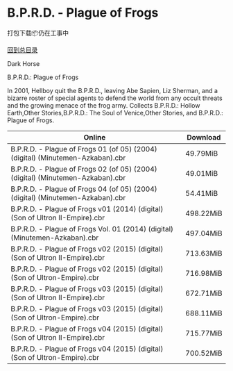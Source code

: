 # B.P.R.D. - Plague of Frogs

打包下载📦仍在工事中

[回到总目录](/Catalogs.md)

Dark Horse

B.P.R.D.: Plague of Frogs

In 2001, Hellboy quit the B.P.R.D., leaving Abe Sapien, Liz Sherman, and a bizarre roster of special agents to defend the world from any occult threats and the growing menace of the frog army. Collects B.P.R.D.: Hollow Earth,Other Stories,B.P.R.D.: The Soul of Venice,Other Stories, and B.P.R.D.: Plague of Frogs.





Online | Download
--- | ---
B.P.R.D. - Plague of Frogs 01 (of 05) (2004) (digital) (Minutemen-Azkaban).cbr | 49.79MiB
B.P.R.D. - Plague of Frogs 02 (of 05) (2004) (digital) (Minutemen-Azkaban).cbr | 49.01MiB
B.P.R.D. - Plague of Frogs 04 (of 05) (2004) (digital) (Minutemen-Azkaban).cbr | 54.41MiB
B.P.R.D. - Plague of Frogs v01 (2014) (digital) (Son of Ultron II-Empire).cbr | 498.22MiB
B.P.R.D. - Plague of Frogs Vol. 01 (2014) (digital) (Minutemen-Azkaban).cbr | 497.04MiB
B.P.R.D. - Plague of Frogs v02 (2015) (digital) (Son of Ultron II-Empire).cbr | 713.63MiB
B.P.R.D. - Plague of Frogs v02 (2015) (digital) (Son of Ultron-Empire).cbr | 716.98MiB
B.P.R.D. - Plague of Frogs v03 (2015) (digital) (Son of Ultron II-Empire).cbr | 672.71MiB
B.P.R.D. - Plague of Frogs v03 (2015) (digital) (Son of Ultron-Empire).cbr | 688.11MiB
B.P.R.D. - Plague of Frogs v04 (2015) (digital) (Son of Ultron II-Empire).cbr | 715.77MiB
B.P.R.D. - Plague of Frogs v04 (2015) (digital) (Son of Ultron-Empire).cbr | 700.52MiB